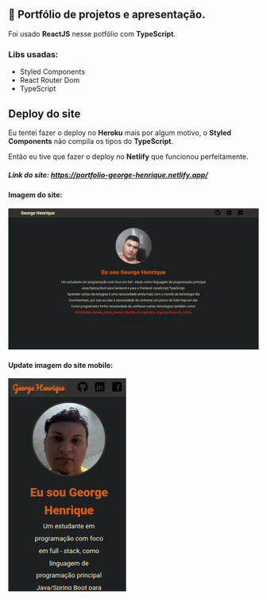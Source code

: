 ## 📁 Portfólio de projetos e apresentação.

Foi usado **ReactJS** nesse potfólio com **TypeScript**.

### Libs usadas:

- Styled Components
- React Router Dom
- TypeScript

## Deploy do site

Eu tentei fazer o deploy no **Heroku** mais por algum motivo, o **Styled Components** não compila os tipos do **TypeScript**.

Então eu tive que fazer o deploy no **Netlify** que funcionou perfeitamente.

##### Link do site: https://portfolio-george-henrique.netlify.app/

#### Imagem do site:

![Imagem site](app.png)

#### Update imagem do site mobile: 

![Imagem do site mobile](mobile-device.png)